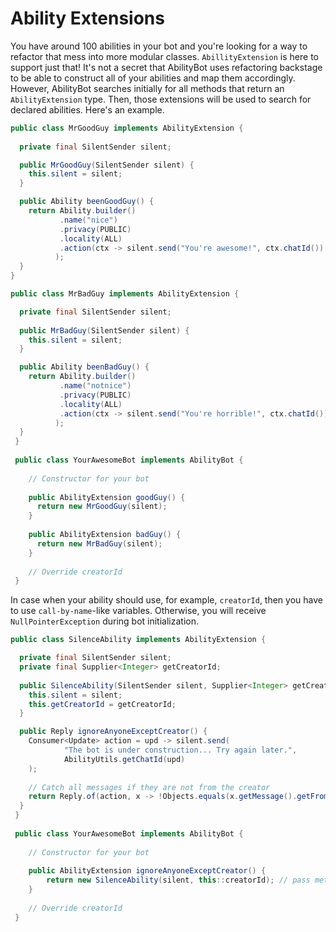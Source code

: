 # Ability Extensions
You have around 100 abilities in your bot and you're looking for a way to refactor that mess into more modular classes. `AbillityExtension` is here to support just that! It's not a secret that AbilityBot uses refactoring backstage to be able to construct all of your abilities and map them accordingly. However, AbilityBot searches initially for all methods that return an `AbilityExtension` type. Then, those extensions will be used to search for declared abilities. Here's an example.
```java
public class MrGoodGuy implements AbilityExtension {
  
  private final SilentSender silent;

  public MrGoodGuy(SilentSender silent) {
    this.silent = silent;
  }

  public Ability beenGoodGuy() {
    return Ability.builder()
           .name("nice")
           .privacy(PUBLIC)
           .locality(ALL)
           .action(ctx -> silent.send("You're awesome!", ctx.chatId())
          );
  }
}

public class MrBadGuy implements AbilityExtension {

  private final SilentSender silent;
  
  public MrBadGuy(SilentSender silent) {
    this.silent = silent;
  }

  public Ability beenBadGuy() {
    return Ability.builder()
           .name("notnice")
           .privacy(PUBLIC)
           .locality(ALL)
           .action(ctx -> silent.send("You're horrible!", ctx.chatId())
          );
  }
 }
 
 public class YourAwesomeBot implements AbilityBot {
    
    // Constructor for your bot
  
    public AbilityExtension goodGuy() {
      return new MrGoodGuy(silent);
    }
    
    public AbilityExtension badGuy() {
      return new MrBadGuy(silent);
    }
    
    // Override creatorId
 }
```

In case when your ability should use, for example, `creatorId`, then you have to use `call-by-name`-like variables. Otherwise, you will receive `NullPointerException` during bot initialization.
```java
public class SilenceAbility implements AbilityExtension {

  private final SilentSender silent;
  private final Supplier<Integer> getCreatorId;
  
  public SilenceAbility(SilentSender silent, Supplier<Integer> getCreatorId) {
    this.silent = silent;
    this.getCreatorId = getCreatorId;
  }

  public Reply ignoreAnyoneExceptCreator() {
    Consumer<Update> action = upd -> silent.send(
            "The bot is under construction... Try again later.",
            AbilityUtils.getChatId(upd)
    );
    
    // Catch all messages if they are not from the creator
    return Reply.of(action, x -> !Objects.equals(x.getMessage().getFrom().getId(), getCreatorId.get()));
  }
 }
 
 public class YourAwesomeBot implements AbilityBot {
    
    // Constructor for your bot
  
    public AbilityExtension ignoreAnyoneExceptCreator() {
        return new SilenceAbility(silent, this::creatorId); // pass method reference instead of variable
    }
    
    // Override creatorId
 }
```